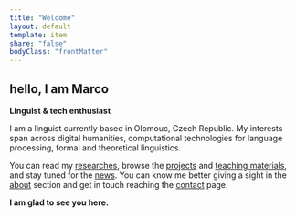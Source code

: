 ```yaml
---
title: "Welcome"
layout: default
template: item
share: "false"
bodyClass: "frontMatter" 
---
```


## hello, I am Marco
<strong>Linguist & tech enthusiast</strong>

I am a linguist currently based in Olomouc, Czech Republic. My interests span across digital humanities, computational technologies for language processing, formal and theoretical linguistics.

You can read my [researches](/research/), browse the [projects](/projects/) and [teaching materials](/teaching/), and stay tuned for the [news](/activity/). 
You can know me better giving a sight in the [about](/about) section and get in touch reaching the [contact](/contact/) page.

<strong>I am glad to see you here.</strong>
